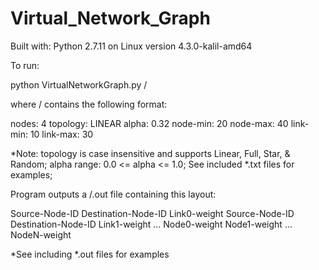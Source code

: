 # Virtual_Network_Graph

Built with: Python 2.7.11 on Linux version 4.3.0-kalil-amd64

To run:

python VirtualNetworkGraph.py /<configfile/>

where /<configfile/> contains the following format:

nodes:          4
topology:       LINEAR
alpha:          0.32
node-min:       20
node-max:       40
link-min:       10
link-max:       30

*Note:
topology is case insensitive and supports Linear, Full, Star, & Random;
alpha range: 0.0 <= alpha <= 1.0;
See included *.txt files for examples;

Program outputs a /<topology/>.out file containing this layout:

Source-Node-ID    Destination-Node-ID    Link0-weight
Source-Node-ID    Destination-Node-ID    Link1-weight
...
Node0-weight    Node1-weight    ...    NodeN-weight

*See including *.out files for examples
